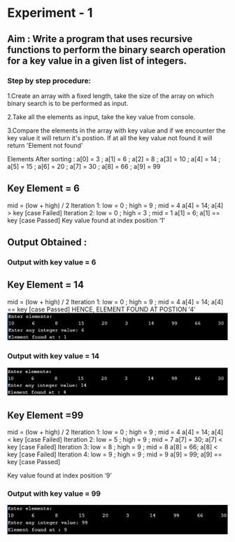 # Experiment - 1
## Aim : Write a program that uses recursive functions to perform the binary search operation for a key value in a given list of integers.   
### Step by step procedure:
1.Create an array with a fixed length, take the size of the array on which binary search is to be performed as input.

2.Take all the elements as input, take the key value from console. 

3.Compare the elements in the array with key value and if we encounter  the key value it will return it's postion. If at all the key value not found it will return 'Element not found'

Elements After sorting :
a[0] = 3 ;  a[1] = 6 ; a[2] = 8 ; a[3] =  10 ; a[4] = 14 ;  a[5] = 15 ; a[6]  =  20 ; a[7] = 30 ; a[8] = 66 ; a[9] = 99
## Key Element = 6
mid = (low + high) / 2
Iteration 1:
low = 0 ; high = 9 ; mid = 4
a[4] = 14;
a[4] > key      [case Failed]
Iteration 2:
low = 0 ; high = 3 ; mid = 1
a[1] = 6;
a[1] == key      [case Passed]
Key value found at index position ‘1’
 ## Output Obtained :
### Output with key value = 6
## Key Element = 14
mid = (low + high) / 2
Iteration 1:
low = 0 ; high = 9 ; mid = 4
a[4] = 14;
a[4] == key      [case Passed]
HENCE, ELEMENT  FOUND AT POSTION ‘4’
![output](binaryR6.JPG)
### Output with key value = 14
![output](binaryR14.JPG)
## Key Element =99
mid = (low + high) / 2
Iteration 1:
low = 0 ; high = 9 ; mid = 4
a[4] = 14;
a[4] < key      [case Failed] 
Iteration 2:
low = 5 ; high = 9 ; mid = 7
a[7] = 30;
a[7] < key      [case Failed]
Iteration 3:
low = 8 ; high = 9 ; mid = 8
a[8] = 66;
a[8] < key      [case Failed]
Iteration 4:
low = 9 ; high = 9 ; mid = 9
a[9] =  99;
a[9] == key      [case Passed]

Key value found at index position ‘9’
### Output with key value = 99
![output](binaryR99.JPG)
